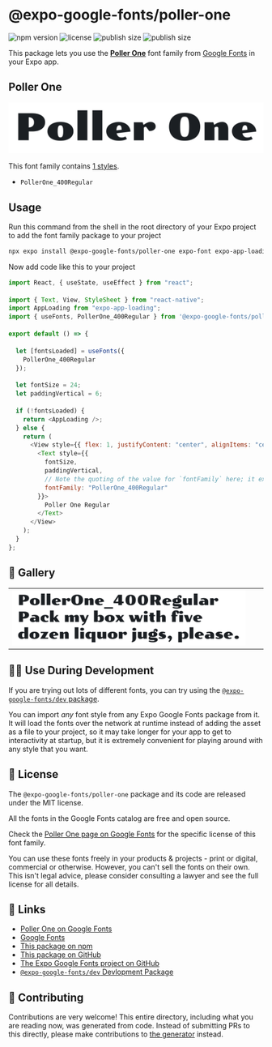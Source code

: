 # @expo-google-fonts/poller-one

![npm version](https://flat.badgen.net/npm/v/@expo-google-fonts/poller-one)
![license](https://flat.badgen.net/github/license/expo/google-fonts)
![publish size](https://flat.badgen.net/packagephobia/install/@expo-google-fonts/poller-one)
![publish size](https://flat.badgen.net/packagephobia/publish/@expo-google-fonts/poller-one)

This package lets you use the [**Poller One**](https://fonts.google.com/specimen/Poller+One) font family from [Google Fonts](https://fonts.google.com/) in your Expo app.

## Poller One

![Poller One](./font-family.png)

This font family contains [1 styles](#-gallery).

- `PollerOne_400Regular`

## Usage

Run this command from the shell in the root directory of your Expo project to add the font family package to your project

```sh
npx expo install @expo-google-fonts/poller-one expo-font expo-app-loading
```

Now add code like this to your project

```js
import React, { useState, useEffect } from "react";

import { Text, View, StyleSheet } from "react-native";
import AppLoading from "expo-app-loading";
import { useFonts, PollerOne_400Regular } from '@expo-google-fonts/poller-one';

export default () => {

  let [fontsLoaded] = useFonts({
    PollerOne_400Regular
  });

  let fontSize = 24;
  let paddingVertical = 6;

  if (!fontsLoaded) {
    return <AppLoading />;
  } else {
    return (
      <View style={{ flex: 1, justifyContent: "center", alignItems: "center" }}>
        <Text style={{
          fontSize,
          paddingVertical,
          // Note the quoting of the value for `fontFamily` here; it expects a string!
          fontFamily: "PollerOne_400Regular"
        }}>
          Poller One Regular
        </Text>
      </View>
    );
  }
};
```

## 🔡 Gallery


||||
|-|-|-|
|![PollerOne_400Regular](./PollerOne_400Regular.ttf.png)||||


## 👩‍💻 Use During Development

If you are trying out lots of different fonts, you can try using the [`@expo-google-fonts/dev` package](https://github.com/expo/google-fonts/tree/master/font-packages/dev#readme).

You can import _any_ font style from any Expo Google Fonts package from it. It will load the fonts over the network at runtime instead of adding the asset as a file to your project, so it may take longer for your app to get to interactivity at startup, but it is extremely convenient for playing around with any style that you want.


## 📖 License

The `@expo-google-fonts/poller-one` package and its code are released under the MIT license.

All the fonts in the Google Fonts catalog are free and open source.

Check the [Poller One page on Google Fonts](https://fonts.google.com/specimen/Poller+One) for the specific license of this font family.

You can use these fonts freely in your products & projects - print or digital, commercial or otherwise. However, you can't sell the fonts on their own. This isn't legal advice, please consider consulting a lawyer and see the full license for all details.

## 🔗 Links

- [Poller One on Google Fonts](https://fonts.google.com/specimen/Poller+One)
- [Google Fonts](https://fonts.google.com/)
- [This package on npm](https://www.npmjs.com/package/@expo-google-fonts/poller-one)
- [This package on GitHub](https://github.com/expo/google-fonts/tree/master/font-packages/poller-one)
- [The Expo Google Fonts project on GitHub](https://github.com/expo/google-fonts)
- [`@expo-google-fonts/dev` Devlopment Package](https://github.com/expo/google-fonts/tree/master/font-packages/dev)

## 🤝 Contributing

Contributions are very welcome! This entire directory, including what you are reading now, was generated from code. Instead of submitting PRs to this directly, please make contributions to [the generator](https://github.com/expo/google-fonts/tree/master/packages/generator) instead.
